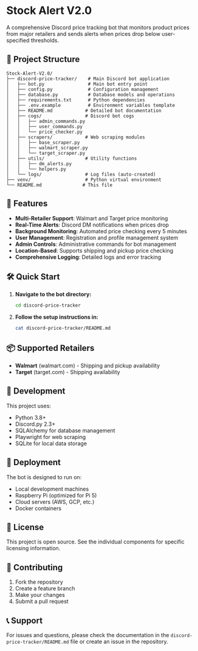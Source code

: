# Stock Alert V2.0

A comprehensive Discord price tracking bot that monitors product prices from major retailers and sends alerts when prices drop below user-specified thresholds.

## 🚀 Project Structure

```
Stock-Alert-V2.0/
├── discord-price-tracker/    # Main Discord bot application
│   ├── bot.py                # Main bot entry point
│   ├── config.py             # Configuration management
│   ├── database.py           # Database models and operations
│   ├── requirements.txt      # Python dependencies
│   ├── .env.example          # Environment variables template
│   ├── README.md            # Detailed bot documentation
│   ├── cogs/                # Discord bot cogs
│   │   ├── admin_commands.py
│   │   ├── user_commands.py
│   │   └── price_checker.py
│   ├── scrapers/            # Web scraping modules
│   │   ├── base_scraper.py
│   │   ├── walmart_scraper.py
│   │   └── target_scraper.py
│   ├── utils/               # Utility functions
│   │   ├── dm_alerts.py
│   │   └── helpers.py
│   └── logs/                # Log files (auto-created)
├── venv/                    # Python virtual environment
└── README.md               # This file
```

## 🎯 Features

- **Multi-Retailer Support**: Walmart and Target price monitoring
- **Real-Time Alerts**: Discord DM notifications when prices drop
- **Background Monitoring**: Automated price checking every 5 minutes
- **User Management**: Registration and profile management system
- **Admin Controls**: Administrative commands for bot management
- **Location-Based**: Supports shipping and pickup price checking
- **Comprehensive Logging**: Detailed logs and error tracking

## 🛠️ Quick Start

1. **Navigate to the bot directory:**
   ```bash
   cd discord-price-tracker
   ```

2. **Follow the setup instructions in:**
   ```bash
   cat discord-price-tracker/README.md
   ```

## 📦 Supported Retailers

- **Walmart** (walmart.com) - Shipping and pickup availability
- **Target** (target.com) - Shipping availability

## 🔧 Development

This project uses:
- Python 3.8+
- Discord.py 2.3+
- SQLAlchemy for database management
- Playwright for web scraping
- SQLite for local data storage

## 🚀 Deployment

The bot is designed to run on:
- Local development machines
- Raspberry Pi (optimized for Pi 5)
- Cloud servers (AWS, GCP, etc.)
- Docker containers

## 📝 License

This project is open source. See the individual components for specific licensing information.

## 🤝 Contributing

1. Fork the repository
2. Create a feature branch
3. Make your changes
4. Submit a pull request

## 📞 Support

For issues and questions, please check the documentation in the `discord-price-tracker/README.md` file or create an issue in the repository. 